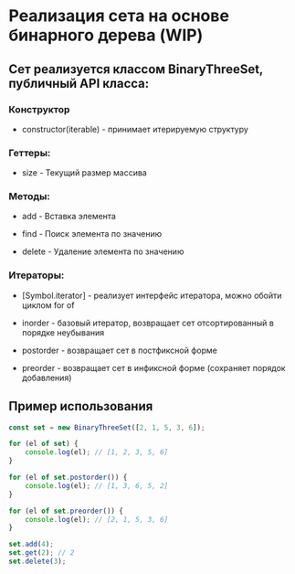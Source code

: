 # Реализация сета на основе бинарного дерева (WIP)

## Сет реализуется классом BinaryThreeSet, публичный API класса:

### Конструктор

- constructor(iterable) - принимает итерируемую структуру

### Геттеры:

- size - Текущий размер массива

### Методы:

- add - Вставка элемента

- find - Поиск элемента по значению

- delete - Удаление элемента по значению

### Итераторы:

- [Symbol.iterator] - реализует интерфейс итератора, можно обойти циклом for of

- inorder - базовый итератор, возвращает сет отсортированный в порядке неубывания

- postorder - возвращает сет в постфиксной форме

- preorder - возвращает сет в инфиксной форме (сохраняет порядок добавления)

## Пример использования

```js
const set = new BinaryThreeSet([2, 1, 5, 3, 6]);

for (el of set) {
	console.log(el); // [1, 2, 3, 5, 6]
}

for (el of set.postorder()) {
	console.log(el); // [1, 3, 6, 5, 2]
}

for (el of set.preorder()) {
	console.log(el); // [2, 1, 5, 3, 6]
}

set.add(4);
set.get(2); // 2
set.delete(3);
```
